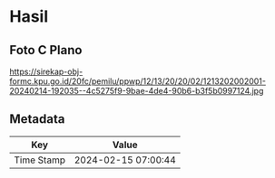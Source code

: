# Hasil

## Foto C Plano

https://sirekap-obj-formc.kpu.go.id/20fc/pemilu/ppwp/12/13/20/20/02/1213202002001-20240214-192035--4c5275f9-9bae-4de4-90b6-b3f5b0997124.jpg


## Metadata

| Key        | Value               |
| ---------- | ------------------- |
| Time Stamp | 2024-02-15 07:00:44 |



